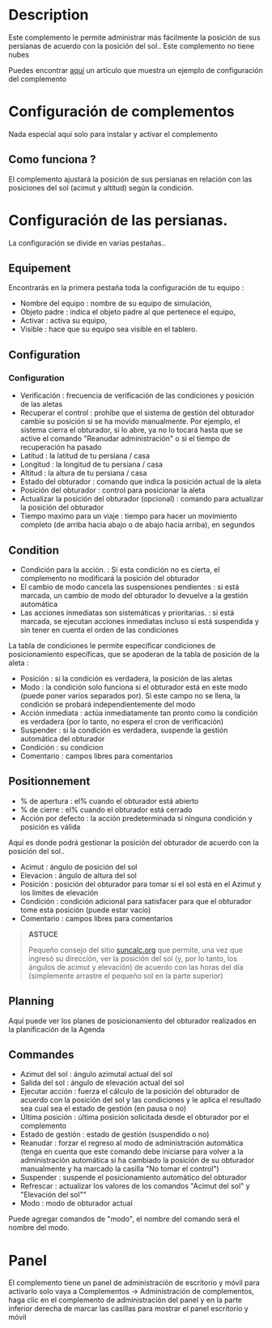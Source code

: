 # Description

Este complemento le permite administrar más fácilmente la posición de sus persianas de acuerdo con la posición del sol.. Este complemento no tiene nubes

Puedes encontrar [aquí](https://www.jeedom.com/blog/?p=4310) un artículo que muestra un ejemplo de configuración del complemento

# Configuración de complementos

Nada especial aquí solo para instalar y activar el complemento

## Como funciona ?

El complemento ajustará la posición de sus persianas en relación con las posiciones del sol (acimut y altitud) según la condición.

# Configuración de las persianas.

La configuración se divide en varias pestañas..

## Equipement

Encontrarás en la primera pestaña toda la configuración de tu equipo :

- Nombre del equipo : nombre de su equipo de simulación,
- Objeto padre : indica el objeto padre al que pertenece el equipo,
- Activar : activa su equipo,
- Visible : hace que su equipo sea visible en el tablero.


## Configuration

### Configuration

- Verificación : frecuencia de verificación de las condiciones y posición de las aletas
- Recuperar el control : prohíbe que el sistema de gestión del obturador cambie su posición si se ha movido manualmente. Por ejemplo, el sistema cierra el obturador, si lo abre, ya no lo tocará hasta que se active el comando "Reanudar administración" o si el tiempo de recuperación ha pasado
- Latitud : la latitud de tu persiana / casa
- Longitud : la longitud de tu persiana / casa
- Altitud : la altura de tu persiana / casa
- Estado del obturador : comando que indica la posición actual de la aleta
- Posición del obturador : control para posicionar la aleta
- Actualizar la posición del obturador (opcional) : comando para actualizar la posición del obturador
- Tiempo maximo para un viaje : tiempo para hacer un movimiento completo (de arriba hacia abajo o de abajo hacia arriba), en segundos

## Condition

- Condición para la acción. : Si esta condición no es cierta, el complemento no modificará la posición del obturador
- El cambio de modo cancela las suspensiones pendientes : si está marcada, un cambio de modo del obturador lo devuelve a la gestión automática
- Las acciones inmediatas son sistemáticas y prioritarias. : si está marcada, se ejecutan acciones inmediatas incluso si está suspendida y sin tener en cuenta el orden de las condiciones


La tabla de condiciones le permite especificar condiciones de posicionamiento específicas, que se apoderan de la tabla de posición de la aleta :
- Posición : si la condición es verdadera, la posición de las aletas
- Modo : la condición solo funciona si el obturador está en este modo (puede poner varios separados por). Si este campo no se llena, la condición se probará independientemente del modo
- Acción inmediata : actúa inmediatamente tan pronto como la condición es verdadera (por lo tanto, no espera el cron de verificación)
- Suspender : si la condición es verdadera, suspende la gestión automática del obturador
- Condición : su condicion
- Comentario : campos libres para comentarios

## Positionnement

- % de apertura : el% cuando el obturador está abierto
- % de cierre : el% cuando el obturador está cerrado
- Acción por defecto : la acción predeterminada si ninguna condición y posición es válida

Aquí es donde podrá gestionar la posición del obturador de acuerdo con la posición del sol..

- Acimut : ángulo de posición del sol
- Elevacion : ángulo de altura del sol
- Posición : posición del obturador para tomar si el sol está en el Azimut y los límites de elevación
- Condición : condición adicional para satisfacer para que el obturador tome esta posición (puede estar vacío)
- Comentario : campos libres para comentarios

>**ASTUCE**
>
>Pequeño consejo del sitio [suncalc.org](https://www.suncalc.org) que permite, una vez que ingresó su dirección, ver la posición del sol (y, por lo tanto, los ángulos de acimut y elevación) de acuerdo con las horas del día (simplemente arrastre el pequeño sol en la parte superior)

## Planning

Aquí puede ver los planes de posicionamiento del obturador realizados en la planificación de la Agenda

## Commandes

- Azimut del sol : ángulo azimutal actual del sol
- Salida del sol : ángulo de elevación actual del sol
- Ejecutar acción : fuerza el cálculo de la posición del obturador de acuerdo con la posición del sol y las condiciones y le aplica el resultado sea cual sea el estado de gestión (en pausa o no)
- Última posición : última posición solicitada desde el obturador por el complemento
- Estado de gestión : estado de gestión (suspendido o no)
- Reanudar : forzar el regreso al modo de administración automática (tenga en cuenta que este comando debe iniciarse para volver a la administración automática si ha cambiado la posición de su obturador manualmente y ha marcado la casilla "No tomar el control")
- Suspender : suspende el posicionamiento automático del obturador
- Refrescar : actualizar los valores de los comandos "Acimut del sol" y "Elevación del sol""
- Modo : modo de obturador actual

Puede agregar comandos de "modo", el nombre del comando será el nombre del modo.

# Panel

El complemento tiene un panel de administración de escritorio y móvil para activarlo solo vaya a Complementos -> Administración de complementos, haga clic en el complemento de administración del panel y en la parte inferior derecha de marcar las casillas para mostrar el panel escritorio y móvil
